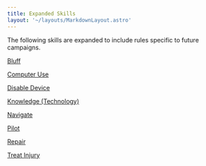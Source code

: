 ```yaml
---
title: Expanded Skills
layout: '~/layouts/MarkdownLayout.astro'
---
```

The following skills are expanded to include rules specific to future
campaigns.

[ Bluff ](/future.d20.srd/expanded.skills/bluff)

[ Computer Use ](/future.d20.srd/expanded.skills/computer.use)

[ Disable Device ](/future.d20.srd/expanded.skills/disable.device)

[ Knowledge (Technology)](/future.d20.srd/expanded.skills/knowledge.technology)

[ Navigate ](/future.d20.srd/expanded.skills/navigate)

[ Pilot ](/future.d20.srd/expanded.skills/pilot)

[ Repair ](/future.d20.srd/expanded.skills/repair)

[ Treat Injury ](/future.d20.srd/expanded.skills/treat.injury)

